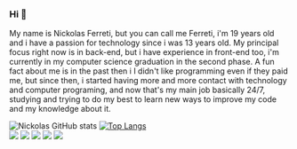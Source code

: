 ### Hi 👋
My name is Nickolas Ferreti, but you can call me Ferreti, i'm 19 years old and i have a passion for technology since i was 13 years old.
My principal focus right now is in back-end, but i have experience in front-end too, i'm currently in my computer science graduation in the second phase.
A fun fact about me is in the past then i I didn't like programming even if they paid me, but since then, i started having more and more contact with technology and computer programing, and now that's my main job basically 24/7, studying and trying to do my best to learn new ways to improve my code and my knowledge about it.


![Nickolas GitHub stats](https://github-readme-stats.vercel.app/api?username=nickferreti&show_icons=true&theme=transparent)
[![Top Langs](https://github-readme-stats.vercel.app/api/top-langs/?username=nickferreti&theme=transparent&layout=compact)](https://github.com/nickferreti/github-readme-stats)
<br>
<img src="https://img.shields.io/badge/Laravel-FF2D20?style=for-the-badge&logo=laravel&logoColor=white"></img>
<img src="https://img.shields.io/badge/JavaScript-323330?style=for-the-badge&logo=javascript&logoColor=F7DF1E"></img>
<img src="https://img.shields.io/badge/PHP-777BB4?style=for-the-badge&logo=php&logoColor=white"></img>
<img src="https://img.shields.io/badge/Vue.js-35495E?style=for-the-badge&logo=vuedotjs&logoColor=4FC08D"></img>
<img src="https://img.shields.io/badge/Vuetify-1867C0?style=for-the-badge&logo=vuetify&logoColor=white"></img>

